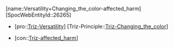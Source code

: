 ﻿---
type: TrizContradiction
aliases:
- Versatility+Changing_the_color-affected_harm
license: CC BY-SA 4.0
copyright: https://github.com/SpocWeb
IsDeleted: false
IsReadOnly: false
Confidential: public
tags: 
- Triz/Contradiction
---
[name::Versatility+Changing_the_color-affected_harm]
[SpocWebEntityId::26265]
+ [pro::[Triz-Versatility](tech/Triz/Parameter/Triz-Versatility.md)]
[Triz-Principle::[Triz-Changing_the_color](tech/Triz/Principle/Triz-Changing_the_color.md)]
- [con::[Triz-affected_harm](tech/Triz/Parameter/Triz-affected_harm.md)]

